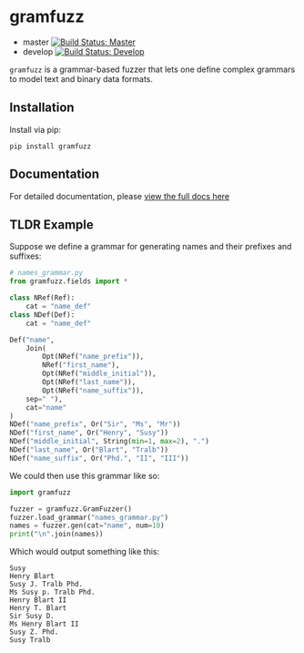 # gramfuzz

* master [![Build Status: Master](https://travis-ci.org/d0c-s4vage/gramfuzz.svg?branch=master)](https://travis-ci.org/d0c-s4vage/gramfuzz)
* develop [![Build Status: Develop](https://travis-ci.org/d0c-s4vage/gramfuzz.svg?branch=develop)](https://travis-ci.org/d0c-s4vage/gramfuzz)

`gramfuzz` is a grammar-based fuzzer that lets one define
complex grammars to model text and binary data formats.

## Installation

Install via pip:

```
pip install gramfuzz
```

## Documentation

For detailed documentation, please [view the full docs here](https://d0c-s4vage.github.io/gramfuzz/)

## TLDR Example


Suppose we define a grammar for generating names and their prefixes
and suffixes:

```python
# names_grammar.py
from gramfuzz.fields import *

class NRef(Ref):
	cat = "name_def"
class NDef(Def):
	cat = "name_def"

Def("name",
	Join(
		Opt(NRef("name_prefix")),
		NRef("first_name"),
		Opt(NRef("middle_initial")),
		Opt(NRef("last_name")),
		Opt(NRef("name_suffix")),
	sep=" "),
	cat="name"
)
NDef("name_prefix", Or("Sir", "Ms", "Mr"))
NDef("first_name", Or("Henry", "Susy"))
NDef("middle_initial", String(min=1, max=2), ".")
NDef("last_name", Or("Blart", "Tralb"))
NDef("name_suffix", Or("Phd.", "II", "III"))
```

We could then use this grammar like so:

```python
import gramfuzz

fuzzer = gramfuzz.GramFuzzer()
fuzzer.load_grammar("names_grammar.py")
names = fuzzer.gen(cat="name", num=10)
print("\n".join(names))
```

Which would output something like this:

```
Susy
Henry Blart
Susy J. Tralb Phd.
Ms Susy p. Tralb Phd.
Henry Blart II
Henry T. Blart
Sir Susy D.
Ms Henry Blart II
Susy Z. Phd.
Susy Tralb
```